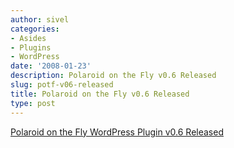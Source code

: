 ```yaml
---
author: sivel
categories:
- Asides
- Plugins
- WordPress
date: '2008-01-23'
description: Polaroid on the Fly v0.6 Released
slug: potf-v06-released
title: Polaroid on the Fly v0.6 Released
type: post
---
```


[Polaroid on the Fly WordPress Plugin v0.6 Released][1]

 [1]: http://sivel.net/2007/09/polaroid-on-the-fly/
